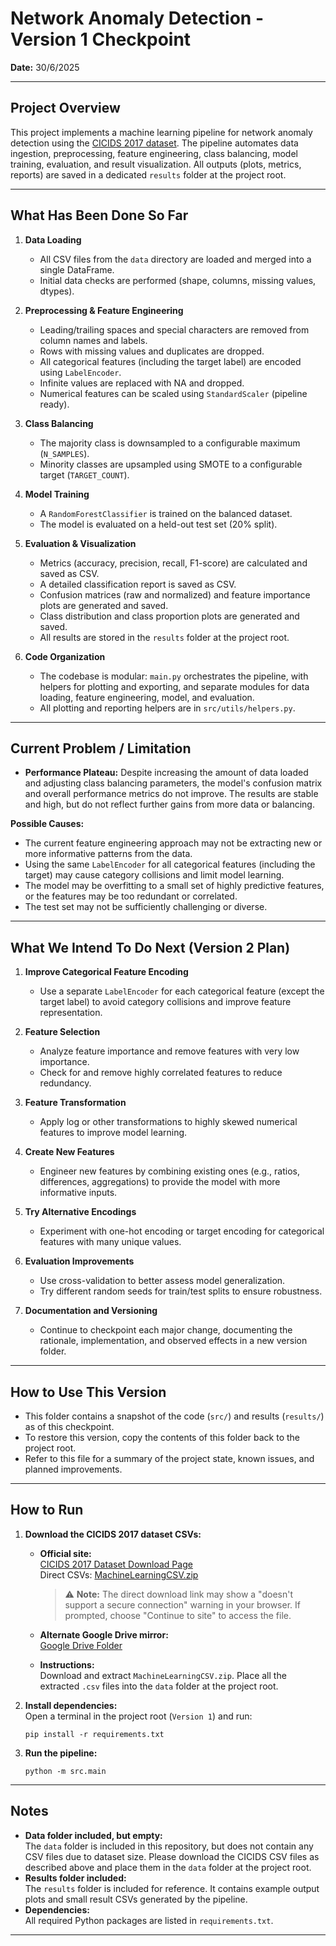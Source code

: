 # Network Anomaly Detection - Version 1 Checkpoint

**Date:** 30/6/2025

---

## Project Overview

This project implements a machine learning pipeline for network anomaly detection using the [CICIDS 2017 dataset](https://www.unb.ca/cic/datasets/ids-2017.html). The pipeline automates data ingestion, preprocessing, feature engineering, class balancing, model training, evaluation, and result visualization. All outputs (plots, metrics, reports) are saved in a dedicated `results` folder at the project root.

---

## What Has Been Done So Far

1. **Data Loading**
    - All CSV files from the `data` directory are loaded and merged into a single DataFrame.
    - Initial data checks are performed (shape, columns, missing values, dtypes).

2. **Preprocessing & Feature Engineering**
    - Leading/trailing spaces and special characters are removed from column names and labels.
    - Rows with missing values and duplicates are dropped.
    - All categorical features (including the target label) are encoded using `LabelEncoder`.
    - Infinite values are replaced with NA and dropped.
    - Numerical features can be scaled using `StandardScaler` (pipeline ready).

3. **Class Balancing**
    - The majority class is downsampled to a configurable maximum (`N_SAMPLES`).
    - Minority classes are upsampled using SMOTE to a configurable target (`TARGET_COUNT`).

4. **Model Training**
    - A `RandomForestClassifier` is trained on the balanced dataset.
    - The model is evaluated on a held-out test set (20% split).

5. **Evaluation & Visualization**
    - Metrics (accuracy, precision, recall, F1-score) are calculated and saved as CSV.
    - A detailed classification report is saved as CSV.
    - Confusion matrices (raw and normalized) and feature importance plots are generated and saved.
    - Class distribution and class proportion plots are generated and saved.
    - All results are stored in the `results` folder at the project root.

6. **Code Organization**
    - The codebase is modular: `main.py` orchestrates the pipeline, with helpers for plotting and exporting, and separate modules for data loading, feature engineering, model, and evaluation.
    - All plotting and reporting helpers are in `src/utils/helpers.py`.

---

## Current Problem / Limitation

- **Performance Plateau:** Despite increasing the amount of data loaded and adjusting class balancing parameters, the model's confusion matrix and overall performance metrics do not improve. The results are stable and high, but do not reflect further gains from more data or balancing.

**Possible Causes:**
- The current feature engineering approach may not be extracting new or more informative patterns from the data.
- Using the same `LabelEncoder` for all categorical features (including the target) may cause category collisions and limit model learning.
- The model may be overfitting to a small set of highly predictive features, or the features may be too redundant or correlated.
- The test set may not be sufficiently challenging or diverse.

---

## What We Intend To Do Next (Version 2 Plan)

1. **Improve Categorical Feature Encoding**
    - Use a separate `LabelEncoder` for each categorical feature (except the target label) to avoid category collisions and improve feature representation.

2. **Feature Selection**
    - Analyze feature importance and remove features with very low importance.
    - Check for and remove highly correlated features to reduce redundancy.

3. **Feature Transformation**
    - Apply log or other transformations to highly skewed numerical features to improve model learning.

4. **Create New Features**
    - Engineer new features by combining existing ones (e.g., ratios, differences, aggregations) to provide the model with more informative inputs.

5. **Try Alternative Encodings**
    - Experiment with one-hot encoding or target encoding for categorical features with many unique values.

6. **Evaluation Improvements**
    - Use cross-validation to better assess model generalization.
    - Try different random seeds for train/test splits to ensure robustness.

7. **Documentation and Versioning**
    - Continue to checkpoint each major change, documenting the rationale, implementation, and observed effects in a new version folder.

---

## How to Use This Version

- This folder contains a snapshot of the code (`src/`) and results (`results/`) as of this checkpoint.
- To restore this version, copy the contents of this folder back to the project root.
- Refer to this file for a summary of the project state, known issues, and planned improvements.

---

## How to Run

1. **Download the CICIDS 2017 dataset CSVs:**

   - **Official site:**  
     [CICIDS 2017 Dataset Download Page](https://www.unb.ca/cic/datasets/ids-2017.html)  
     Direct CSVs: [MachineLearningCSV.zip](http://cicresearch.ca/CICDataset/CIC-IDS-2017/Dataset/CIC-IDS-2017/CSVs/MachineLearningCSV.zip)  
     > ⚠️ **Note:** The direct download link may show a "doesn't support a secure connection" warning in your browser. If prompted, choose "Continue to site" to access the file.

   - **Alternate Google Drive mirror:**  
     [Google Drive Folder](https://drive.google.com/drive/folders/10BsMt0t-tgch2o9nUeJB5eHMIK9XmNkX?usp=sharing)

   - **Instructions:**  
     Download and extract `MachineLearningCSV.zip`. Place all the extracted `.csv` files into the `data` folder at the project root.

2. **Install dependencies:**  
   Open a terminal in the project root (`Version 1`) and run:  
   ```
   pip install -r requirements.txt
   ```

3. **Run the pipeline:**  
   ```
   python -m src.main
   ```

---

## Notes

- **Data folder included, but empty:**  
  The `data` folder is included in this repository, but does not contain any CSV files due to dataset size. Please download the CICIDS CSV files as described above and place them in the `data` folder at the project root.
- **Results folder included:**  
  The `results` folder is included for reference. It contains example output plots and small result CSVs generated by the pipeline.
- **Dependencies:**  
  All required Python packages are listed in `requirements.txt`.

---

